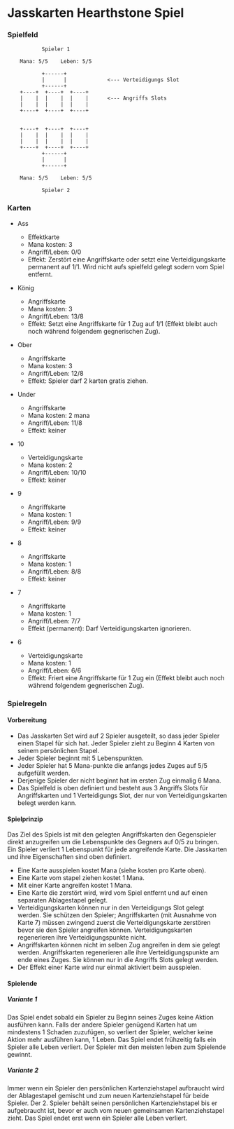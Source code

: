 # Jasskarten Hearthstone Spiel

### Spielfeld
```
           Spieler 1

    Mana: 5/5    Leben: 5/5

           +------+
           |      |             <--- Verteidigungs Slot
           +------+
    +----+  +----+  +----+
    |    |  |    |  |    |      <--- Angriffs Slots
    |    |  |    |  |    |
    +----+  +----+  +----+


    +----+  +----+  +----+
    |    |  |    |  |    |
    |    |  |    |  |    |
    +----+  +----+  +----+
           +------+
           |      |
           +------+

    Mana: 5/5    Leben: 5/5

           Spieler 2
```
### Karten

* Ass
    * Effektkarte
    * Mana kosten: 3
    * Angriff/Leben: 0/0
    * Effekt: Zerstört eine Angriffskarte oder setzt eine Verteidigungskarte permanent auf 1/1. Wird nicht aufs spielfeld gelegt sodern vom Spiel entfernt.

* König
    * Angriffskarte
    * Mana kosten: 3
    * Angriff/Leben: 13/8
    * Effekt: Setzt eine Angriffskarte für 1 Zug auf 1/1 (Effekt bleibt auch noch während folgendem gegnerischen Zug).

* Ober
    * Angriffskarte
    * Mana kosten: 3
    * Angriff/Leben: 12/8
    * Effekt: Spieler darf 2 karten gratis ziehen.

* Under
    * Angriffskarte
    * Mana kosten: 2 mana
    * Angriff/Leben: 11/8
    * Effekt: keiner

* 10
    * Verteidigungskarte
    * Mana kosten: 2
    * Angriff/Leben: 10/10
    * Effekt: keiner

* 9
    * Angriffskarte
    * Mana kosten: 1
    * Angriff/Leben: 9/9
    * Effekt: keiner

* 8
    * Angriffskarte
    * Mana kosten: 1
    * Angriff/Leben: 8/8
    * Effekt: keiner

* 7
    * Angriffskarte
    * Mana kosten: 1
    * Angriff/Leben: 7/7
    * Effekt (permanent): Darf Verteidigungskarten ignorieren.

* 6
    * Verteidigungskarte
    * Mana kosten: 1
    * Angriff/Leben: 6/6
    * Effekt: Friert eine Angriffskarte für 1 Zug ein (Effekt bleibt auch noch während folgendem gegnerischen Zug).

### Spielregeln

#### Vorbereitung
* Das Jasskarten Set wird auf 2 Spieler ausgeteilt, so dass jeder Spieler einen Stapel für sich hat. Jeder Spieler zieht zu Beginn 4 Karten von seinem persönlichen Stapel.
* Jeder Spieler beginnt mit 5 Lebenspunkten.
* Jeder Spieler hat 5 Mana-punkte die anfangs jedes Zuges auf 5/5 aufgefüllt werden.
* Derjenige Spieler der nicht beginnt hat im ersten Zug einmalig 6 Mana.
* Das Spielfeld is oben definiert und besteht aus 3 Angriffs Slots für Angriffskarten und 1 Verteidigungs Slot, der nur von Verteidigungskarten belegt werden kann.
#### Spielprinzip
Das Ziel des Spiels ist mit den gelegten Angriffskarten den Gegenspieler direkt anzugreifen um die Lebenspunkte des Gegners auf 0/5 zu bringen. Ein Spieler verliert 1 Lebenspunkt für jede angreifende Karte.
Die Jasskarten und ihre Eigenschaften sind oben definiert. 
* Eine Karte ausspielen kostet Mana (siehe kosten pro Karte oben).
* Eine Karte vom stapel ziehen kostet 1 Mana.
* Mit einer Karte angreifen kostet 1 Mana.
* Eine Karte die zerstört wird, wird vom Spiel entfernt und auf einen separaten Ablagestapel gelegt.
* Verteidigungskarten können nur in den Verteidigungs Slot gelegt werden. Sie schützen den Spieler; Angriffskarten (mit Ausnahme von Karte 7) müssen zwingend zuerst die Verteidigungskarte zerstören bevor sie den Spieler angreifen können. Verteidigungskarten regenerieren ihre Verteidigungspunkte nicht.
* Angriffskarten können nicht im selben Zug angreifen in dem sie gelegt werden. Angriffskarten regenerieren alle ihre Verteidigungspunkte am ende eines Zuges. Sie können nur in die Angriffs Slots gelegt werden.
* Der Effekt einer Karte wird nur einmal aktiviert beim ausspielen.

#### Spielende
##### Variante 1
Das Spiel endet sobald ein Spieler zu Beginn seines Zuges keine Aktion ausführen kann.
Falls der andere Spieler genügend Karten hat um mindestens 1 Schaden zuzufügen, so verliert der Spieler, welcher keine Aktion mehr ausführen kann, 1 Leben. 
Das Spiel endet frühzeitig falls ein Spieler alle Leben verliert.
Der Spieler mit den meisten leben zum Spielende gewinnt.
##### Variante 2
Immer wenn ein Spieler den persönlichen Kartenziehstapel aufbraucht wird der Ablagestapel gemischt und zum neuen Kartenziehstapel für beide Spieler.
Der 2. Spieler behält seinen persönlichen Kartenziehstapel bis er aufgebraucht ist, bevor er auch vom neuen gemeinsamen Kartenziehstapel zieht.
Das Spiel endet erst wenn ein Spieler alle Leben verliert.